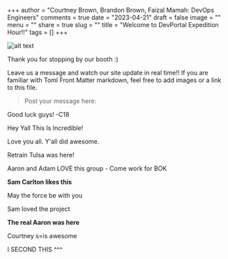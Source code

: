 +++
author = "Courtney Brown, Brandon Brown, Faizal Mamah: DevOps Engineers"
comments = true
date = "2023-04-21"
draft = false
image = ""
menu = ""
share = true
slug = ""
title = "Welcome to DevPortal Expedition Hour!!"
tags = []
+++

![alt text](https://blog.exigence.io/hs-fs/hubfs/298-2987566_devops-tools-clipart.png?width=3072&name=298-2987566_devops-tools-clipart.png)


Thank you for stopping by our booth :)

Leave us a message and watch our site update in real time!! If you are familiar with Toml Front Matter markdown, feel free to add images or a link to this file.

> Post your message here:

Good luck guys! -C18

Hey Yall This Is Incredible! 

Love you all. Y'all did awesome.

Retrain Tulsa was here!

Aaron and Adam LOVE this group - Come work for BOK

**Sam Carlton likes this**

May the force be with you

Sam loved the project

**The real Aaron was here**

Courtney s=is awesome

I SECOND THIS ^^^